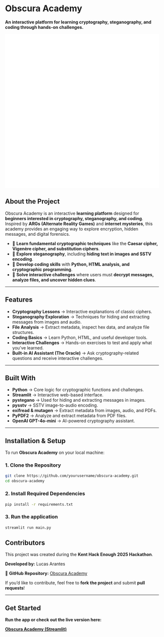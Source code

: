 # Obscura Academy
**An interactive platform for learning cryptography, steganography, and coding through hands-on challenges.**

![Obscura Academy Logo](assets/obscura-academy-logo.png)

## About the Project
Obscura Academy is an interactive **learning platform** designed for **beginners interested in cryptography, steganography, and coding**. Inspired by **ARGs (Alternate Reality Games)** and **internet mysteries**, this academy provides an engaging way to explore encryption, hidden messages, and digital forensics.

- 🔹 **Learn fundamental cryptographic techniques** like the **Caesar cipher, Vigenère cipher, and substitution ciphers**.  
- 🔹 **Explore steganography**, including **hiding text in images and SSTV encoding**.  
- 🔹 **Develop coding skills** with **Python, HTML analysis, and cryptographic programming**.  
- 🔹 **Solve interactive challenges** where users must **decrypt messages, analyze files, and uncover hidden clues**.

---

## Features
- **Cryptography Lessons** → Interactive explanations of classic ciphers.  
- **Steganography Exploration** → Techniques for hiding and extracting messages from images and audio.  
- **File Analysis** → Extract metadata, inspect hex data, and analyze file structures.  
- **Coding Basics** → Learn Python, HTML, and useful developer tools.  
- **Interactive Challenges** → Hands-on exercises to test and apply what you've learned.  
- **Built-in AI Assistant (The Oracle)** → Ask cryptography-related questions and receive interactive challenges.  

---

## Built With
- **Python** → Core logic for cryptographic functions and challenges.
- **Streamlit** → Interactive web-based interface.
- **pystegano** → Used for hiding and extracting messages in images.
- **pysstv** → SSTV image-to-audio encoding.
- **exifread & mutagen** → Extract metadata from images, audio, and PDFs.
- **PyPDF2** → Analyze and extract metadata from PDF files.
- **OpenAI GPT-4o-mini** → AI-powered cryptography assistant.

---

## Installation & Setup
To run **Obscura Academy** on your local machine:

### 1. Clone the Repository
```bash
git clone https://github.com/yourusername/obscura-academy.git
cd obscura-academy
```

### 2. Install Required Dependencies
```bash
pip install -r requirements.txt
```

### 3. Run the application
```bash
streamlit run main.py
```

## Contributors
This project was created during the **Kent Hack Enough 2025 Hackathon**.

**Developed by:** Lucas Arantes 

🔗 **GitHub Repository:** [Obscura Academy](https://github.com/LMArantes/obscura-academy)

If you’d like to contribute, feel free to **fork the project** and submit **pull requests**! 

---

## Get Started
**Run the app or check out the live version here:**  

**[Obscura Academy (Streamlit)](https://obscura-academy.streamlit.app/)**

